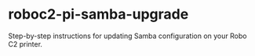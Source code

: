 # roboc2-pi-samba-upgrade
Step-by-step instructions for updating Samba configuration on your Robo C2 printer.

